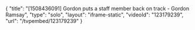 {
    "title": "[1508436091] Gordon puts a staff member back on track - Gordon Ramsay",
    "type": "solo",
    "layout": "iframe-static",
    "videoId": "123179239",
    "url": "\/tvpembed\/123179239"
}